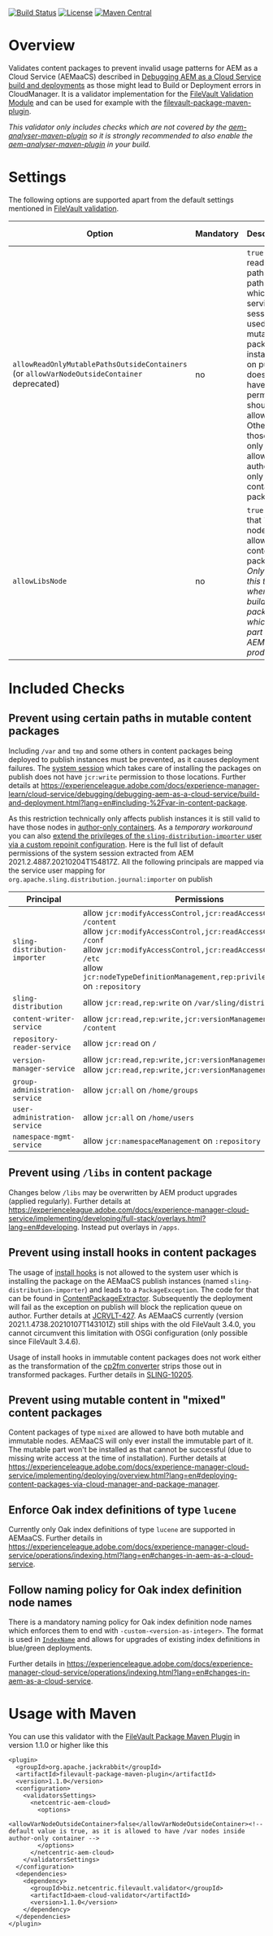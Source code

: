 [![Build Status](https://img.shields.io/github/workflow/status/Netcentric/aem-cloud-validator/maven-cicd)](https://github.com/Netcentric/aem-cloud-validator/actions)
[![License](https://img.shields.io/badge/License-EPL%201.0-red.svg)](https://opensource.org/licenses/EPL-1.0)
[![Maven Central](https://img.shields.io/maven-central/v/biz.netcentric.filevault.validator/aem-cloud-validator)](https://search.maven.org/artifact/biz.netcentric.filevault.validator/aem-cloud-validator)


# Overview

Validates content packages to prevent invalid usage patterns for AEM as a Cloud Service (AEMaaCS) described in [Debugging AEM as a Cloud Service build and deployments](https://experienceleague.adobe.com/docs/experience-manager-learn/cloud-service/debugging/debugging-aem-as-a-cloud-service/build-and-deployment.html?lang=en#build-images) as those might lead to Build or Deployment errors in CloudManager. It is a validator implementation for the [FileVault Validation Module][2] and can be used for example with the [filevault-package-maven-plugin][3].

*This validator only includes checks which are not covered by the [aem-analyser-maven-plugin][aem-analyser-maven-plugin] so it is strongly recommended to also enable the [aem-analyser-maven-plugin][aem-analyser-maven-plugin] in your build.*

# Settings

The following options are supported apart from the default settings mentioned in [FileVault validation][2].

Option | Mandatory | Description | Default Value | Since Version
--- | --- | --- | --- | ---
`allowReadOnlyMutablePathsOutsideContainers` (or `allowVarNodeOutsideContainer` deprecated) | no | `true` means read-only paths (i.e. paths to which the service session used for mutable package installation on publish does not have write permission) should be allowed. Otherwise those won't only be allowed in author-only container packages. | `true` | 1.2.0 
`allowLibsNode` | no | `true` means that `libs` nodes are allowed in content packages. *Only set this to `true` when building packages which are part of the AEM product.* | `false` | 1.2.0

# Included Checks

## Prevent using certain paths in mutable content packages

Including `/var` and `tmp` and some others in content packages being deployed to publish instances must be prevented, as it causes deployment failures. The [system session](https://sling.apache.org/documentation/the-sling-engine/service-authentication.html#slingrepository) which takes care of installing the packages on publish does not have `jcr:write` permission to those locations. Further details at <https://experienceleague.adobe.com/docs/experience-manager-learn/cloud-service/debugging/debugging-aem-as-a-cloud-service/build-and-deployment.html?lang=en#including-%2Fvar-in-content-package>.

As this restriction technically only affects publish instances it is still valid to have those nodes in [author-only containers](https://experienceleague.adobe.com/docs/experience-manager-cloud-service/implementing/developing/aem-project-content-package-structure.html#embeddeds).
As a *temporary workaround* you can also [extend the privileges of the `sling-distribution-importer` user via a custom repoinit configuration](https://helpx.adobe.com/in/experience-manager/kb/cm/cloudmanager-deploy-fails-due-to-sling-distribution-aem.html). Here is the full list of default permissions of the system session extracted from AEM 2021.2.4887.20210204T154817Z.
All the following principals are mapped via the service user mapping for `org.apache.sling.distribution.journal:importer` on publish

Principal | Permissions
--- | ---
`sling-distribution-importer` | allow `jcr:modifyAccessControl,jcr:readAccessControl` on `/content`<br/>allow `jcr:modifyAccessControl,jcr:readAccessControl` on `/conf`<br/>allow `jcr:modifyAccessControl,jcr:readAccessControl` on `/etc`<br/>allow `jcr:nodeTypeDefinitionManagement,rep:privilegeManagement` on `:repository`
`sling-distribution` | allow `jcr:read,rep:write` on `/var/sling/distribution`
`content-writer-service` | allow `jcr:read,rep:write,jcr:versionManagement` on `/content`
`repository-reader-service` | allow `jcr:read` on `/`
`version-manager-service` | allow `jcr:read,rep:write,jcr:versionManagement` on `/conf`<br/>allow `jcr:read,rep:write,jcr:versionManagement` on `/etc`
`group-administration-service` | allow `jcr:all` on `/home/groups`
`user-administration-service` | allow `jcr:all` on `/home/users`
`namespace-mgmt-service` | allow `jcr:namespaceManagement` on `:repository`


## Prevent using `/libs` in content package

Changes below `/libs` may be overwritten by AEM product upgrades (applied regularly). Further details at <https://experienceleague.adobe.com/docs/experience-manager-cloud-service/implementing/developing/full-stack/overlays.html?lang=en#developing>. Instead put overlays in `/apps`.

## Prevent using install hooks in content packages

The usage of [install hooks](http://jackrabbit.apache.org/filevault/installhooks.html) is not allowed to the system user which is installing the package on the AEMaaCS publish instances (named `sling-distribution-importer`) and leads to a `PackageException`. The code for that can be found in [ContentPackageExtractor](https://github.com/apache/sling-org-apache-sling-distribution-journal/blob/ba075183c374a09b86ca6fa4755a05b26e74866d/src/main/java/org/apache/sling/distribution/journal/bookkeeper/ContentPackageExtractor.java#L93). Subsequently the deployment will fail as the exception on publish will block the replication queue on author. Further details at [JCRVLT-427](https://issues.apache.org/jira/browse/JCRVLT-427). As AEMaaCS currently (version 2021.1.4738.20210107T143101Z) still ships with the old FileVault 3.4.0, you cannot circumvent this limitation with OSGi configuration (only possible since FileVault 3.4.6).

Usage of install hooks in immutable content packages does not work either as the transformation of the [cp2fm converter](https://github.com/apache/sling-org-apache-sling-feature-cpconverter) strips those out in transformed packages. Further details in [SLING-10205](https://issues.apache.org/jira/browse/SLING-10205).

## Prevent using mutable content in "mixed" content packages

Content packages of type `mixed` are allowed to have both mutable and immutable nodes. AEMaaCS will only ever install the immutable part of it. The mutable part won't be installed as that cannot be successful (due to missing write access at the time of installation).
Further details at <https://experienceleague.adobe.com/docs/experience-manager-cloud-service/implementing/deploying/overview.html?lang=en#deploying-content-packages-via-cloud-manager-and-package-manager>.

## Enforce Oak index definitions of type `lucene`

Currently only Oak index definitions of type `lucene` are supported in AEMaaCS. Further details in <https://experienceleague.adobe.com/docs/experience-manager-cloud-service/operations/indexing.html?lang=en#changes-in-aem-as-a-cloud-service>.

## Follow naming policy for Oak index definition node names

There is a mandatory naming policy for Oak index definition node names which enforces them to end with `-custom-<version-as-integer>`. The format is used in [`IndexName`](https://github.com/apache/jackrabbit-oak/blob/08c7b20e0676739d9c445b5249c3f71004b6b894/oak-search/src/main/java/org/apache/jackrabbit/oak/plugins/index/search/spi/query/IndexName.java#L36) and allows for upgrades of existing index definitions in blue/green deployments.

Further details in <https://experienceleague.adobe.com/docs/experience-manager-cloud-service/operations/indexing.html?lang=en#changes-in-aem-as-a-cloud-service>.

# Usage with Maven

You can use this validator with the [FileVault Package Maven Plugin][3] in version 1.1.0 or higher like this

```
<plugin>
  <groupId>org.apache.jackrabbit</groupId>
  <artifactId>filevault-package-maven-plugin</artifactId>
  <version>1.1.0</version>
  <configuration>
    <validatorsSettings>
      <netcentric-aem-cloud>
        <options>
          <allowVarNodeOutsideContainer>false</allowVarNodeOutsideContainer><!-- default value is true, as it is allowed to have /var nodes inside author-only container -->
        </options>
      </netcentric-aem-cloud>
    </validatorsSettings>
  </configuration>
  <dependencies>
    <dependency>
      <groupId>biz.netcentric.filevault.validator</groupId>
      <artifactId>aem-cloud-validator</artifactId>
      <version>1.1.0</version>
    </dependency>
  </dependencies>
</plugin>
```


[aem-analyser-maven-plugin]: https://github.com/adobe/aemanalyser-maven-plugin/tree/main/aemanalyser-maven-plugin
[2]: https://jackrabbit.apache.org/filevault/validation.html
[3]: https://jackrabbit.apache.org/filevault-package-maven-plugin/index.html
